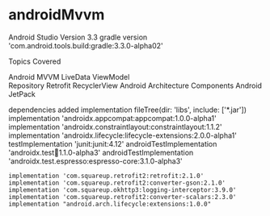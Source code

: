 # androidMvvm
Android Studio Version 3.3
gradle version 'com.android.tools.build:gradle:3.3.0-alpha02'


Topics Covered 

Android MVVM 
LiveData 
ViewModel  
Repository 
Retrofit 
RecyclerView
Android Architecture Components
Android JetPack

dependencies added 
    implementation fileTree(dir: 'libs', include: ['*.jar'])
    implementation 'androidx.appcompat:appcompat:1.0.0-alpha1'
    implementation 'androidx.constraintlayout:constraintlayout:1.1.2'
    implementation 'androidx.lifecycle:lifecycle-extensions:2.0.0-alpha1'
    testImplementation 'junit:junit:4.12'
    androidTestImplementation 'androidx.test:runner:1.1.0-alpha3'
    androidTestImplementation 'androidx.test.espresso:espresso-core:3.1.0-alpha3'


    implementation 'com.squareup.retrofit2:retrofit:2.1.0'
    implementation 'com.squareup.retrofit2:converter-gson:2.1.0'
    implementation 'com.squareup.okhttp3:logging-interceptor:3.9.0'
    implementation 'com.squareup.retrofit2:converter-scalars:2.3.0'
    implementation "android.arch.lifecycle:extensions:1.0.0"
   


